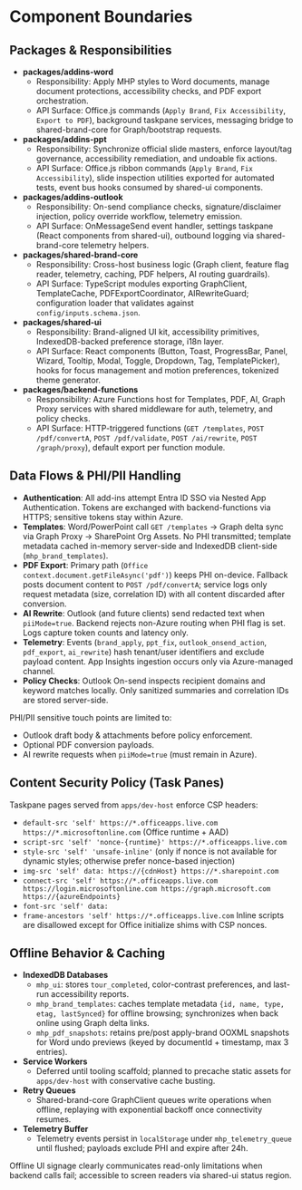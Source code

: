 # Component Boundaries

## Packages & Responsibilities

- **packages/addins-word**
  - Responsibility: Apply MHP styles to Word documents, manage document protections, accessibility checks, and PDF export orchestration.
  - API Surface: Office.js commands (`Apply Brand`, `Fix Accessibility`, `Export to PDF`), background taskpane services, messaging bridge to shared-brand-core for Graph/bootstrap requests.
- **packages/addins-ppt**
  - Responsibility: Synchronize official slide masters, enforce layout/tag governance, accessibility remediation, and undoable fix actions.
  - API Surface: Office.js ribbon commands (`Apply Brand`, `Fix Accessibility`), slide inspection utilities exported for automated tests, event bus hooks consumed by shared-ui components.
- **packages/addins-outlook**
  - Responsibility: On-send compliance checks, signature/disclaimer injection, policy override workflow, telemetry emission.
  - API Surface: OnMessageSend event handler, settings taskpane (React components from shared-ui), outbound logging via shared-brand-core telemetry helpers.
- **packages/shared-brand-core**
  - Responsibility: Cross-host business logic (Graph client, feature flag reader, telemetry, caching, PDF helpers, AI routing guardrails).
  - API Surface: TypeScript modules exporting GraphClient, TemplateCache, PDFExportCoordinator, AIRewriteGuard; configuration loader that validates against `config/inputs.schema.json`.
- **packages/shared-ui**
  - Responsibility: Brand-aligned UI kit, accessibility primitives, IndexedDB-backed preference storage, i18n layer.
  - API Surface: React components (Button, Toast, ProgressBar, Panel, Wizard, Tooltip, Modal, Toggle, Dropdown, Tag, TemplatePicker), hooks for focus management and motion preferences, tokenized theme generator.
- **packages/backend-functions**
  - Responsibility: Azure Functions host for Templates, PDF, AI, Graph Proxy services with shared middleware for auth, telemetry, and policy checks.
  - API Surface: HTTP-triggered functions (`GET /templates`, `POST /pdf/convertA`, `POST /pdf/validate`, `POST /ai/rewrite`, `POST /graph/proxy`), default export per function module.

## Data Flows & PHI/PII Handling

- **Authentication**: All add-ins attempt Entra ID SSO via Nested App Authentication. Tokens are exchanged with backend-functions via HTTPS; sensitive tokens stay within Azure.
- **Templates**: Word/PowerPoint call `GET /templates` → Graph delta sync via Graph Proxy → SharePoint Org Assets. No PHI transmitted; template metadata cached in-memory server-side and IndexedDB client-side (`mhp_brand_templates`).
- **PDF Export**: Primary path (`Office context.document.getFileAsync('pdf')`) keeps PHI on-device. Fallback posts document content to `POST /pdf/convertA`; service logs only request metadata (size, correlation ID) with all content discarded after conversion.
- **AI Rewrite**: Outlook (and future clients) send redacted text when `piiMode=true`. Backend rejects non-Azure routing when PHI flag is set. Logs capture token counts and latency only.
- **Telemetry**: Events (`brand_apply`, `ppt_fix`, `outlook_onsend_action`, `pdf_export`, `ai_rewrite`) hash tenant/user identifiers and exclude payload content. App Insights ingestion occurs only via Azure-managed channel.
- **Policy Checks**: Outlook On-send inspects recipient domains and keyword matches locally. Only sanitized summaries and correlation IDs are stored server-side.

PHI/PII sensitive touch points are limited to:

- Outlook draft body & attachments before policy enforcement.
- Optional PDF conversion payloads.
- AI rewrite requests when `piiMode=true` (must remain in Azure).

## Content Security Policy (Task Panes)

Taskpane pages served from `apps/dev-host` enforce CSP headers:

- `default-src 'self' https://*.officeapps.live.com https://*.microsoftonline.com` (Office runtime + AAD)
- `script-src 'self' 'nonce-{runtime}' https://*.officeapps.live.com`
- `style-src 'self' 'unsafe-inline'` (only if nonce is not available for dynamic styles; otherwise prefer nonce-based injection)
- `img-src 'self' data: https://{cdnHost} https://*.sharepoint.com`
- `connect-src 'self' https://*.officeapps.live.com https://login.microsoftonline.com https://graph.microsoft.com https://{azureEndpoints}`
- `font-src 'self' data:`
- `frame-ancestors 'self' https://*.officeapps.live.com`
  Inline scripts are disallowed except for Office initialize shims with CSP nonces.

## Offline Behavior & Caching

- **IndexedDB Databases**
  - `mhp_ui`: stores `tour_completed`, color-contrast preferences, and last-run accessibility reports.
  - `mhp_brand_templates`: caches template metadata `{id, name, type, etag, lastSynced}` for offline browsing; synchronizes when back online using Graph delta links.
  - `mhp_pdf_snapshots`: retains pre/post apply-brand OOXML snapshots for Word undo previews (keyed by documentId + timestamp, max 3 entries).
- **Service Workers**
  - Deferred until tooling scaffold; planned to precache static assets for `apps/dev-host` with conservative cache busting.
- **Retry Queues**
  - Shared-brand-core GraphClient queues write operations when offline, replaying with exponential backoff once connectivity resumes.
- **Telemetry Buffer**
  - Telemetry events persist in `localStorage` under `mhp_telemetry_queue` until flushed; payloads exclude PHI and expire after 24h.

Offline UI signage clearly communicates read-only limitations when backend calls fail; accessible to screen readers via shared-ui status region.
